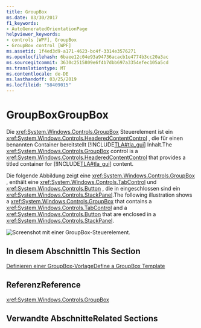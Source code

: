 ```yaml
---
title: GroupBox
ms.date: 03/30/2017
f1_keywords:
- AutoGeneratedOrientationPage
helpviewer_keywords:
- controls [WPF], GroupBox
- GroupBox control [WPF]
ms.assetid: 1f4ed3d9-a171-4623-bc4f-3314e3576271
ms.openlocfilehash: 6baee12c04e93a94736acacb1e4774b3cc20a3ac
ms.sourcegitcommit: 3630c2515809e6f4b7dbb697a3354efec105a5cd
ms.translationtype: MT
ms.contentlocale: de-DE
ms.lasthandoff: 03/25/2019
ms.locfileid: "58409015"
---
```

# <a name="groupbox"></a><span data-ttu-id="566a3-102">GroupBox</span><span class="sxs-lookup"><span data-stu-id="566a3-102">GroupBox</span></span>
<span data-ttu-id="566a3-103">Die <xref:System.Windows.Controls.GroupBox> Steuerelement ist ein <xref:System.Windows.Controls.HeaderedContentControl> , die für einen benannten Container bereitstellt [!INCLUDE[TLA#tla_gui](../../../../includes/tlasharptla-gui-md.md)] Inhalt.</span><span class="sxs-lookup"><span data-stu-id="566a3-103">The <xref:System.Windows.Controls.GroupBox> control is a <xref:System.Windows.Controls.HeaderedContentControl> that provides a titled container for [!INCLUDE[TLA#tla_gui](../../../../includes/tlasharptla-gui-md.md)] content.</span></span>  
  
 <span data-ttu-id="566a3-104">Die folgende Abbildung zeigt eine <xref:System.Windows.Controls.GroupBox> , enthält eine <xref:System.Windows.Controls.TabControl> und <xref:System.Windows.Controls.Button> , die in eingeschlossen sind ein <xref:System.Windows.Controls.StackPanel>.</span><span class="sxs-lookup"><span data-stu-id="566a3-104">The following illustration shows a <xref:System.Windows.Controls.GroupBox> that contains a <xref:System.Windows.Controls.TabControl> and a <xref:System.Windows.Controls.Button> that are enclosed in a <xref:System.Windows.Controls.StackPanel>.</span></span>  
  
 ![Screenshot mit einer GroupBox-Steuerelement.](./media/groupbox/groupbox-tab-button-stackpanel.jpg)  
  
## <a name="in-this-section"></a><span data-ttu-id="566a3-106">In diesem Abschnitt</span><span class="sxs-lookup"><span data-stu-id="566a3-106">In This Section</span></span>  
 [<span data-ttu-id="566a3-107">Definieren einer GroupBox-Vorlage</span><span class="sxs-lookup"><span data-stu-id="566a3-107">Define a GroupBox Template</span></span>](how-to-define-a-groupbox-template.md)  
  
## <a name="reference"></a><span data-ttu-id="566a3-108">Referenz</span><span class="sxs-lookup"><span data-stu-id="566a3-108">Reference</span></span>  
 <xref:System.Windows.Controls.GroupBox>  
  
## <a name="related-sections"></a><span data-ttu-id="566a3-109">Verwandte Abschnitte</span><span class="sxs-lookup"><span data-stu-id="566a3-109">Related Sections</span></span>
